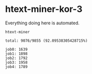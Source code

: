 # htext-miner-kor-3

Everything doing here is automated.

```
htext-miner

total: 9076/9855 (92.09538305428715%)

job0: 1639
job1: 1898
job2: 1792
job3: 1958
job4: 1789
```